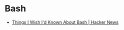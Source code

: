 # Bash
- [Things I Wish I'd Known About Bash | Hacker News](https://news.ycombinator.com/item?id=16084763)
